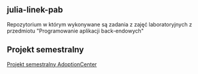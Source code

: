 ## julia-linek-pab

Repozytorium w którym wykonywane są zadania z zajęć laboratoryjnych z przedmiotu "Programowanie aplikacji back-endowych"

## Projekt semestralny

[Projekt semestralny AdoptionCenter](https://github.com/metaksa1/AdoptionCenter)
